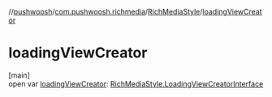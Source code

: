 //[pushwoosh](../../../index.md)/[com.pushwoosh.richmedia](../index.md)/[RichMediaStyle](index.md)/[loadingViewCreator](loading-view-creator.md)

# loadingViewCreator

[main]\
open var [loadingViewCreator](loading-view-creator.md): [RichMediaStyle.LoadingViewCreatorInterface](-loading-view-creator-interface/index.md)
